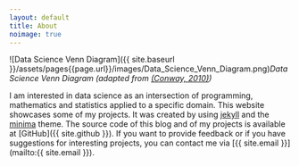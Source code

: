 ```yaml
---
layout: default
title: About
noimage: true
---
```


![Data Science Venn Diagram]({{ site.baseurl }}/assets/pages{{page.url}}/images/Data_Science_Venn_Diagram.png)*Data Science Venn Diagram (adapted from [(Conway, 2010)](http://drewconway.com/zia/2013/3/26/the-data-science-venn-diagram))*

I am interested in data science as an intersection of programming, mathematics and statistics applied to a specific domain. This website showcases some of my projects. It was created by using [jekyll](https://github.com/jekyll/jekyll) and the
[minima](https://github.com/jekyll/minima) theme. The source code of this blog and of my projects is available at [GitHub]({{ site.github }}). If you want to provide feedback or if you have suggestions for interesting projects, you can contact me via [{{ site.email }}](mailto:{{ site.email }}).
